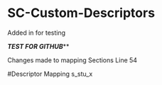 # SC-Custom-Descriptors
Added in for testing

*****TEST FOR GITHUB*******

Changes made to mapping Sections Line 54

#Descriptor Mapping 
s_stu_x
